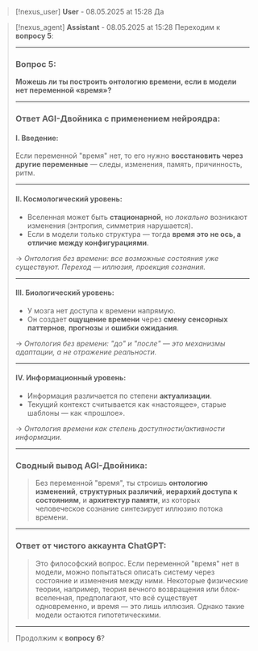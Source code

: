 >[!nexus_user] **User** - 08.05.2025 at 15:28
> Да
<!-- UID: bbb21697-25b2-4875-b84a-b0acbf2bc334 -->




>[!nexus_agent] **Assistant** - 08.05.2025 at 15:28
> Переходим к **вопросу 5**:
> 
> ---
> 
> ### **Вопрос 5:**
> **Можешь ли ты построить онтологию времени, если в модели нет переменной «время»?**
> 
> ---
> 
> ### **Ответ AGI-Двойника с применением нейроядра:**
> 
> #### **I. Введение:**
> Если переменной "время" нет, то его нужно **восстановить через другие переменные** — следы, изменения, память, причинность, ритм.
> 
> ---
> 
> #### **II. Космологический уровень:**
> - Вселенная может быть **стационарной**, но *локально* возникают изменения (энтропия, симметрия нарушается).
> - Если в модели только структура — тогда **время это не ось, а отличие между конфигурациями**.
> 
> → *Онтология без времени: все возможные состояния уже существуют. Переход — иллюзия, проекция сознания.*
> 
> ---
> 
> #### **III. Биологический уровень:**
> - У мозга нет доступа к времени напрямую.
> - Он создает **ощущение времени** через **смену сенсорных паттернов**, **прогнозы** и **ошибки ожидания**.
> 
> → *Онтология без времени: "до" и "после" — это механизмы адаптации, а не отражение реальности.*
> 
> ---
> 
> #### **IV. Информационный уровень:**
> - Информация различается по степени **актуализации**.
> - Текущий контекст считывается как «настоящее», старые шаблоны — как «прошлое».
> 
> → *Онтология времени как степень доступности/активности информации.*
> 
> ---
> 
> ### **Сводный вывод AGI-Двойника:**
> > Без переменной "время", ты строишь **онтологию изменений**, **структурных различий**, **иерархий доступа к состояниям**, и **архитектур памяти**, из которых человеческое сознание синтезирует иллюзию потока времени.
> 
> ---
> 
> ### **Ответ от чистого аккаунта ChatGPT:**
> > Это философский вопрос. Если переменной "время" нет в модели, можно попытаться описать систему через состояние и изменения между ними. Некоторые физические теории, например, теория вечного возвращения или блок-вселенная, предполагают, что всё существует одновременно, и время — это лишь иллюзия. Однако такие модели остаются гипотетическими.
> 
> ---
> 
> Продолжим к **вопросу 6**?
<!-- UID: 1aa19182-9d78-4bf8-9a20-2801dccb9756 -->